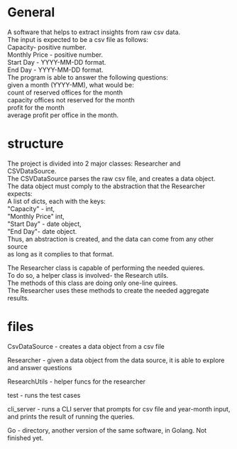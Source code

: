 #  General
A software that helps to extract insights from raw csv data. <br>
The input is expected to be a csv file as follows:<br>
 Capacity- positive number.<br>
 Monthly Price - positive number.<br>
 Start Day - YYYY-MM-DD format.<br>
 End Day -  YYYY-MM-DD format.<br>
The program is able to answer the following questions:<br>
given a month (YYYY-MM), what would be:<br>
count of reserved offices for the month<br>
capacity  offices not reserved for the month<br>
profit for the month<br>
average profit per office in the month.<br>

#  structure
The project is divided into 2 major classes:
Researcher and CSVDataSource.<br>
The CSVDataSource parses the raw csv file, and creates a data object.<br>
The data object must comply to the abstraction that the Researcher expects:<br>
A list of dicts, each with the keys:<br>
"Capacity" - int,<br>
"Monthly Price" int,<br>
"Start Day" - date object,<br>
"End Day"- date object.<br>
Thus, an abstraction is created, and the data can come from any other source<br>
as long as it complies to that format.<br>

The Researcher class is capable of performing the needed quieres.<br>
To do so, a helper class is involved- the Research utils.<br>
The methods of this class are doing only one-line quirees.<br>
The Researcher uses these methods to create the needed aggregate results.<br>

#  files

CsvDataSource - creates a data object from a csv file
 
Researcher - given a data object from the data source, it is able to explore and answer questions
 
ResearchUtils -  helper funcs for the researcher
 
test - runs the test cases
 
cli_server - runs a CLI server that prompts for csv file and year-month input,
               and prints the result of running the queries.
               
 Go - directory, another version of the same software, in Golang. Not finished yet.
               
